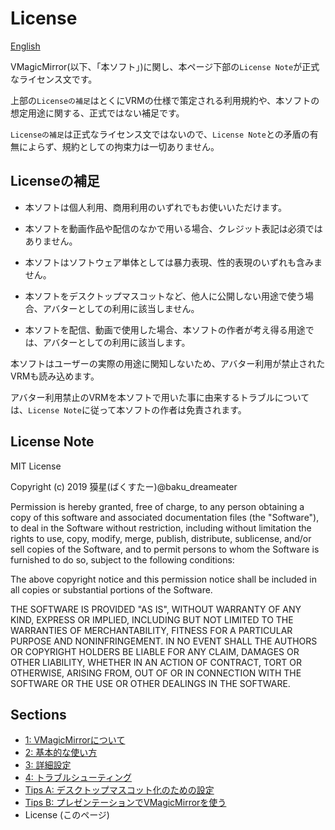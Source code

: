 
# License

[English](./en_about_license.html)

VMagicMirror(以下、「本ソフト」)に関し、本ページ下部の`License Note`が正式なライセンス文です。

上部の`Licenseの補足`はとくにVRMの仕様で策定される利用規約や、本ソフトの想定用途に関する、正式ではない補足です。

`Licenseの補足`は正式なライセンス文ではないので、`License Note`との矛盾の有無によらず、規約としての拘束力は一切ありません。

## Licenseの補足

* 本ソフトは個人利用、商用利用のいずれでもお使いいただけます。
* 本ソフトを動画作品や配信のなかで用いる場合、クレジット表記は必須ではありません。

* 本ソフトはソフトウェア単体としては暴力表現、性的表現のいずれも含みません。
* 本ソフトをデスクトップマスコットなど、他人に公開しない用途で使う場合、アバターとしての利用に該当しません。
* 本ソフトを配信、動画で使用した場合、本ソフトの作者が考え得る用途では、アバターとしての利用に該当します。

本ソフトはユーザーの実際の用途に関知しないため、アバター利用が禁止されたVRMも読み込めます。

アバター利用禁止のVRMを本ソフトで用いた事に由来するトラブルについては、`License Note`に従って本ソフトの作者は免責されます。

## License Note

MIT License

Copyright (c) 2019 獏星(ばくすたー)@baku_dreameater

Permission is hereby granted, free of charge, to any person obtaining a copy
of this software and associated documentation files (the "Software"), to deal
in the Software without restriction, including without limitation the rights
to use, copy, modify, merge, publish, distribute, sublicense, and/or sell
copies of the Software, and to permit persons to whom the Software is
furnished to do so, subject to the following conditions:

The above copyright notice and this permission notice shall be included in all
copies or substantial portions of the Software.

THE SOFTWARE IS PROVIDED "AS IS", WITHOUT WARRANTY OF ANY KIND, EXPRESS OR
IMPLIED, INCLUDING BUT NOT LIMITED TO THE WARRANTIES OF MERCHANTABILITY,
FITNESS FOR A PARTICULAR PURPOSE AND NONINFRINGEMENT. IN NO EVENT SHALL THE
AUTHORS OR COPYRIGHT HOLDERS BE LIABLE FOR ANY CLAIM, DAMAGES OR OTHER
LIABILITY, WHETHER IN AN ACTION OF CONTRACT, TORT OR OTHERWISE, ARISING FROM,
OUT OF OR IN CONNECTION WITH THE SOFTWARE OR THE USE OR OTHER DEALINGS IN THE
SOFTWARE.


## Sections

* [1: VMagicMirrorについて](./index.html)
* [2: 基本的な使い方](./get_started.html)
* [3: 詳細設定](./about_settings.html)
* [4: トラブルシューティング](./troubleshooting.html)
* [Tips A: デスクトップマスコット化のための設定](./tips_desktop_mascot.html)
* [Tips B: プレゼンテーションでVMagicMirrorを使う](./tips_presentation.html)
* License (このページ)

